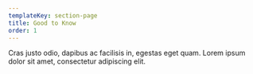 ```yaml
---
templateKey: section-page
title: Good to Know
order: 1
---
```


Cras justo odio, dapibus ac facilisis in, egestas eget quam. Lorem ipsum dolor sit amet, consectetur adipiscing elit.